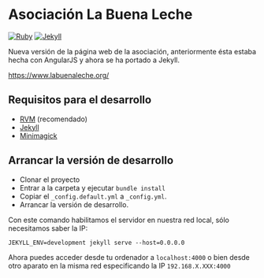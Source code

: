 # Asociación La Buena Leche

[![Ruby](https://img.shields.io/badge/ruby-2.5.1-blue.svg?style=flat-square)](https://www.ruby-lang.org)
[![Jekyll](https://img.shields.io/badge/jekyll-3.8.5-blue.svg?style=flat-square)](https://www.ruby-lang.org)

Nueva versión de la página web de la asociación, anteriormente ésta estaba hecha con AngularJS y ahora se ha portado a Jekyll.

https://www.labuenaleche.org/

## Requisitos para el desarrollo

- [RVM](https://rvm.io/) (recomendado)
- [Jekyll](https://jekyllrb.com/)
- [Minimagick](https://github.com/minimagick/minimagick)

## Arrancar la versión de desarrollo

- Clonar el proyecto
- Entrar a la carpeta y ejecutar `bundle install`
- Copiar el `_config.default.yml` a `_config.yml`.
- Arrancar la versión de desarrollo.

Con este comando habilitamos el servidor en nuestra red local, sólo necesitamos saber la IP:

`JEKYLL_ENV=development jekyll serve --host=0.0.0.0`

Ahora puedes acceder desde tu ordenador a `localhost:4000` o bien desde otro aparato en la misma red especificando la IP `192.168.X.XXX:4000`
